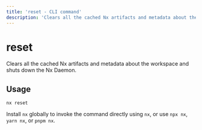 ```yaml
---
title: 'reset - CLI command'
description: 'Clears all the cached Nx artifacts and metadata about the workspace and shuts down the Nx Daemon.'
---
```


# reset

Clears all the cached Nx artifacts and metadata about the workspace and shuts down the Nx Daemon.

## Usage

```shell
nx reset
```

Install `nx` globally to invoke the command directly using `nx`, or use `npx nx`, `yarn nx`, or `pnpm nx`.
